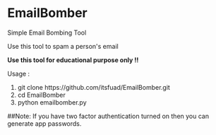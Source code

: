 # EmailBomber
Simple Email Bombing Tool


Use this tool to spam a person's email

<b> Use this tool for educational purpose only !! </b>

Usage : 
<ol>
  <li>git clone https://github.com/itsfuad/EmailBomber.git </li>
  <li>cd EmailBomber</li>
  <li>python emailbomber.py</li>
</ol>
##Note: If you have two factor authentication turned on then you can generate app passwords.
